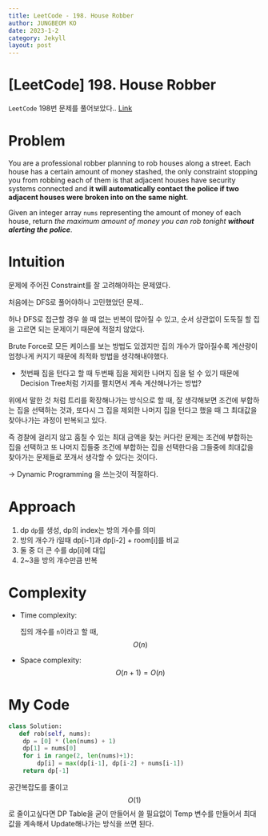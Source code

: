 ```yaml
---
title: LeetCode - 198. House Robber
author: JUNGBEOM KO
date: 2023-1-2
category: Jekyll
layout: post
---
```


# [LeetCode] 198. House Robber

`LeetCode` 198번 문제를 풀어보았다.. [Link](https://leetcode.com/problems/house-robber/description/)



# Problem

You are a professional robber planning to rob houses along a street. Each house has a certain amount of money stashed, the only constraint stopping you from robbing each of them is that adjacent houses have security systems connected and **it will automatically contact the police if two adjacent houses were broken into on the same night**.

Given an integer array `nums` representing the amount of money of each house, return *the maximum amount of money you can rob tonight **without alerting the police***.



# Intuition

문제에 주어진 Constraint를 잘 고려해야하는 문제였다.

처음에는 DFS로 풀어야하나 고민했었던 문제..

허나 DFS로 접근할 경우 쓸 때 없는 반복이 많아질 수 있고, 순서 상관없이 도둑질 할 집을 고르면 되는 문제이기 때문에 적절치 않았다.

Brute Force로 모든 케이스를 보는 방법도 있겠지만 집의 개수가 많아질수록 계산량이 엄청나게 커지기 때문에 최적화 방법을 생각해내야했다.

- 첫번째 집을 턴다고 할 때 두번째 집을 제외한 나머지 집을 털 수 있기 때문에 Decision Tree처럼 가지를 펼치면서 계속 계산해나가는 방법?

위에서 말한 것 처럼 트리를 확장해나가는 방식으로 할 때, 잘 생각해보면 조건에 부합하는 집을 선택하는 것과, 또다시 그 집을 제외한 나머지 집을 턴다고 했을 때 그 최대값을 찾아나가는 과정이 반복되고 있다.

즉 경찰에 걸리지 않고 훔칠 수 있는 최대 금액을 찾는 커다란 문제는 조건에 부합하는 집을 선택하고 또 나머지 집들중 조건에 부합하는 집을 선택한다음 그들중에 최대값을 찾아가는 문제들로 쪼개서 생각할 수 있다는 것이다.

-> Dynamic Programming 을 쓰는것이 적절하다.

# Approach

1. dp `dp`를 생성, dp의 index는 방의 개수를 의미
2. 방의 개수가 i일때 dp[i-1]과 dp[i-2] + room[i]를 비교
3. 둘 중 더 큰 수를 dp[i]에 대입
4. 2~3을 방의 개수만큼 반복



# Complexity
- Time complexity:

  집의 개수를 `n`이라고 할 때, $$O(n)$$

- Space complexity:
  $$O(n+1) = O(n)$$

  

# My Code

```python
class Solution:
   def rob(self, nums):
	dp = [0] * (len(nums) + 1)
	dp[1] = nums[0]
	for i in range(2, len(nums)+1):
		dp[i] = max(dp[i-1], dp[i-2] + nums[i-1])
	return dp[-1]
```

공간복잡도를 줄이고 $$O(1)$$로 줄이고싶다면 DP Table을 굳이 만들어서 쓸 필요없이 Temp 변수를 만들어서 최대값을 계속해서 Update해나가는 방식을 쓰면 된다.
